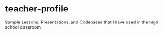 # teacher-profile
Sample Lessons, Presentations, and Codebases that I have used in the high school classroom

